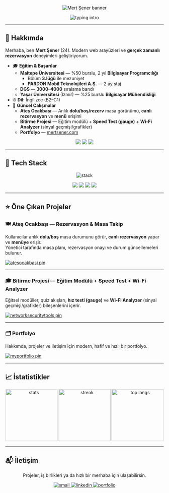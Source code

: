<!-- ===================================================== -->
<!-- Clean & Stable Header -->
<!-- ===================================================== -->
<p align="center">
  <img src="https://capsule-render.vercel.app/api?type=soft&color=0:111827,100:1f2937&height=120&text=Mert%20%C5%9Eener&fontAlign=50&fontSize=48&fontColor=9aa4ff&desc=Full%20Stack%20Developer&descAlign=50&descAlignY=75" alt="Mert Şener banner" />
</p>

<!-- Typing (optional) -->
<p align="center">
  <img src="https://readme-typing-svg.demolab.com?font=Inter&weight=700&size=18&duration=2500&pause=900&center=true&vCenter=true&width=580&repeat=true&lines=Modern%20Web%20Aray%C3%BCzleri;Ger%C3%A7ek%20Zamanl%C4%B1%20Rezervasyon;Performans%20ve%20Kullan%C4%B1labilirlik%20Odakl%C4%B1%20Geli%C5%9Fim" alt="typing intro" />
</p>

---

## 👋 Hakkımda
Merhaba, ben **Mert Şener** (24). Modern web arayüzleri ve **gerçek zamanlı rezervasyon** deneyimleri geliştiriyorum.

- 🎓 **Eğitim & Başarılar**
  - **Maltepe Üniversitesi** — %50 burslu, 2 yıl **Bilgisayar Programcılığı**  
    - Bölüm **3.lüğü** ile mezuniyet  
    - **PARDON Mobil Teknolojileri A.Ş.** — 2 ay staj  
  - **DGS** — **3000–4000** sıralama bandı  
  - **Yaşar Üniversitesi** (İzmir) — %25 burslu **Bilgisayar Mühendisliği**
- 🌐 **Dil:** İngilizce (B2–C1)
- 💼 **Güncel Çalışmalar**
  - **Ateş Ocakbaşı** — Anlık **dolu/boş/rezerv** masa görünümü, **canlı rezervasyon** ve **menü** erişimi
  - **Bitirme Projesi** — Eğitim modülü + **Speed Test (gauge)** + **Wi-Fi Analyzer** (sinyal geçmişi/grafikler)
  - **Portfolyo** — <a href="https://mertsener.com">mertsener.com</a>

<p align="center">
  <img src="https://img.shields.io/badge/Ya%C5%9F-24-111827?style=for-the-badge&labelColor=0b1220" />
  <img src="https://img.shields.io/badge/English-B2~C1-111827?style=for-the-badge&labelColor=0b1220&logo=google-translate" />
  <img src="https://img.shields.io/badge/Odak-UX%20%26%20Realtime-111827?style=for-the-badge&labelColor=0b1220" />
</p>

---

## 🧰 Tech Stack
<p align="center">
  <!-- skillicons: modern, tek satırda akıcı -->
  <img src="https://skillicons.dev/icons?i=js,ts,react,next,tailwind,vercel,nodejs,express,firebase,redis,postgres,mongodb,git,github,figma&theme=dark" alt="stack" />
</p>

<p align="center">
  <!-- roll-up badge row (daha profesyonel etiketler) -->
  <img src="https://img.shields.io/badge/Frontend-React%20%7C%20Next.js%20%7C%20Tailwind-1f2335?style=for-the-badge&labelColor=111827" />
  <img src="https://img.shields.io/badge/Backend-Node.js%20%7C%20Express-1f2335?style=for-the-badge&labelColor=111827" />
  <img src="https://img.shields.io/badge/Realtime-Firebase%20RTDB%20%7C%20WebSockets-1f2335?style=for-the-badge&labelColor=111827" />
  <img src="https://img.shields.io/badge/Deploy-Vercel%20%7C%20Docker-1f2335?style=for-the-badge&labelColor=111827" />
</p>

---

## ⭐ Öne Çıkan Projeler
<!-- Not: Tablo yerine dikey "kart" yapısı kullandım; mobilde daha iyi görünür. -->

### 🍽️ Ateş Ocakbaşı — Rezervasyon & Masa Takip
Kullanıcılar anlık **dolu/boş** masa durumunu görür, **canlı rezervasyon** yapar ve **menüye** erişir.  
Yönetici tarafında masa planı, rezervasyon onayı ve durum güncellemeleri bulunur.

<p>
  <a href="https://github.com/mertsenerr/atesocakbasi">
    <img src="https://github-readme-stats.vercel.app/api/pin/?username=mertsennerr&repo=atesocakbasi&theme=tokyonight&hide_border=true" alt="atesocakbasi pin" />
  </a>
</p>

---

### 🎓 Bitirme Projesi — Eğitim Modülü + Speed Test + Wi-Fi Analyzer
Eğitsel modüller, quiz akışları, **hız testi (gauge)** ve **Wi-Fi Analyzer** (sinyal geçmişi/grafikler) bileşenlerini içerir.

<p>
  <a href="https://github.com/mertsenerr/networksecuritytools">
    <img src="https://github-readme-stats.vercel.app/api/pin/?username=mertsenerr&repo=networksecuritytools&theme=tokyonight&hide_border=true" alt="networksecuritytools pin" />
  </a>
</p>

---

### 🗂️ Portfolyo
Hakkımda, projeler ve iletişim için modern, hafif ve hızlı bir portfolyo.

<p>
  <a href="https://github.com/mertsenerr/myportfolio">
    <img src="https://github-readme-stats.vercel.app/api/pin/?username=mertsenerr&repo=myportfolio&theme=tokyonight&hide_border=true" alt="myportfolio pin" />
  </a>
</p>

---

## 📈 İstatistikler
<p align="center">
  <img height="165" src="https://github-readme-stats.vercel.app/api?username=mertsenerr&show_icons=true&theme=tokyonight&hide_border=true&cache_seconds=3600" alt="stats" />
  <img height="165" src="https://streak-stats.demolab.com?user=mertsenerr&theme=tokyonight&hide_border=true" alt="streak" />
  <img height="165" src="https://github-readme-stats.vercel.app/api/top-langs/?username=mertsenerr&layout=compact&theme=tokyonight&hide_border=true&langs_count=8" alt="top langs" />
</p>

---

## 📬 İletişim
<p align="center">Projeler, iş birlikleri ya da hızlı bir merhaba için ulaşabilirsin.</p>

<p align="center">
  <a href="mailto:merrtsn20@gmail.com">
    <img src="https://img.shields.io/badge/Eposta-merrtsn20%40gmail.com-0b1220?style=for-the-badge&logo=gmail&logoColor=fff&labelColor=111827" alt="email" />
  </a>
  <a href="https://linkedin.com/in/mertsener" target="_blank">
    <img src="https://img.shields.io/badge/LinkedIn-@mertsener-0b1220?style=for-the-badge&logo=linkedin&logoColor=fff&labelColor=111827" alt="linkedin" />
  </a>
  <a href="https://mertsener.com" target="_blank">
    <img src="https://img.shields.io/badge/Portfolio-mertsener.com-0b1220?style=for-the-badge&logo=vercel&logoColor=fff&labelColor=111827" alt="portfolio" />
  </a>
</p>
